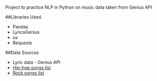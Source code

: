 Project to practice NLP in Python on music data taken from Genius API

##Libraries Used. 
* Pandas
* LyricsGenius
* os
* Requests



##Data Sources 
* Lyric data - Genius API 
* [Hip-hop songs list](https://github.com/sjockers/bbc-best-rapmusic/blob/master/data/polls.csv)
* [Rock songs list](https://github.com/fivethirtyeight/data/blob/master/classic-rock/classic-rock-song-list.csv)